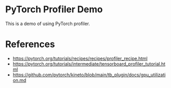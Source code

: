 # PyTorch Profiler Demo

This is a demo of using PyTorch profiler.

# References

- https://pytorch.org/tutorials/recipes/recipes/profiler_recipe.html
- https://pytorch.org/tutorials/intermediate/tensorboard_profiler_tutorial.html
- https://github.com/pytorch/kineto/blob/main/tb_plugin/docs/gpu_utilization.md